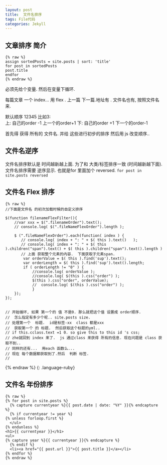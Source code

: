 ```yaml
---
layout: post
title:  文件名排序
tags: File代码
categories: Jekyll
---
```


## 文章排序 简介
	{% raw %}
	assign sortedPosts = site.posts | sort: 'title'
	for post in sortedPosts
	post.title 
	endfor
	{% endraw %}

必须先给个变量.
然后在变量下循环.

每篇文章 一个 index…
用 flex .  上一篇 下一篇.地址有 . 文件名也有,
按照文件名来.


默认顺序 12345
比如3:  
上: 自己的order -1 上一个的order+1
下: 自己的order +1 下一个的order-1


首先得 获得 所有的 文件名. 
并给 这些进行初步的排序
然后用 js 改变顺序..





## 文件名逆序
文件名排序默认是 时间越新越上面.
为了和 大类/标签排序一致 (时间越新越下面).
文件名排序需要 逆序显示. 也就是for 里面加个 reversed.
`for post in site.posts reversed`







## 文件名 Flex 排序
~~~
{% raw %}
//下面是文件名 的初次加载时候的自定义排序

$(function filenameFlexFilter(){
    //var xxx = $(".filenameOrder").text();
    // console.log( $(".fileNameFlexOrder").length );

    $ (".fileNameFlexOrder").each(function( index ) {
       // console.log( index + ": " + $( this ).text()   );               
       // console.log( index + ": " + $( this ).children("span").text() + $( this ).children("span").text().length )
       // 上面 获取整个元素的内容.  下面获取子元素span. 
        var orderValue = $( this ).find('sup').text();
        var orderLength = $( this ).find('sup').text().length;
        if ( orderLength != "0" ) {
            //console.log( orderValue );
            //console.log( $(this ).css("order") );
            $(this ).css("order", orderValue); 
            //  console.log( $(this ).css("order") );
            }
    });
});


// 开始循环, 如果 第一个的 值 不是0. 那么就把这个值 设置成 order顺序.
//  怎么指定有多少个呢.. site.posts size.
// 处理第一个  标题.  id是标签-xx  class 都是xxx
//  获取第一个 的 标题.  然后获取这个标题的yml..
// if this.cclass.text =1 0. so give this to this id 's css;
// zhe就回到 index 来了.  js 通过class 来获得 所有的信息. 现在问题是 class 获取不到..
// 同样的还有...  用each 函数么...
// 现在 每个数据都获取到了.然后  判断 标签.
//

~~~
{% endraw %}
{: .language-ruby}






## 文件名 年份排序
	{% raw %}
	{% for post in site.posts %}
	  {% capture currentyear %}{{ post.date | date: "%Y" }}{% endcapture %}
	  {% if currentyear != year %}
	{% unless forloop.first %}
	  </ul>
	{% endunless %}
	<h1>{{ currentyear }}</h1>
	<ul>
	{% capture year %}{{ currentyear }}{% endcapture %}
	  {% endif %}
	  <li><a href="{{ post.url }}">{{ post.title }}</a></li>
	{% endfor %}
	{% endraw %}









